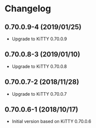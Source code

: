 # Changelog

## 0.70.0.9-4 (2019/01/25)

* Upgrade to KiTTY 0.70.0.9

## 0.70.0.8-3 (2019/01/10)

* Upgrade to KiTTY 0.70.0.8

## 0.70.0.7-2 (2018/11/28)

* Upgrade to KiTTY 0.70.0.7

## 0.70.0.6-1 (2018/10/17)

* Initial version based on KiTTY 0.70.0.6
